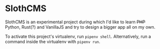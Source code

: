 # SlothCMS

SlothCMS is an experimental project during which I'd like to learn ~~PHP~~ Python, Rust(?) and VanillaJS and try to design a bigger app all on my own.

To activate this project's virtualenv, run `pipenv shell`.
Alternatively, run a command inside the virtualenv with `pipenv run`.
